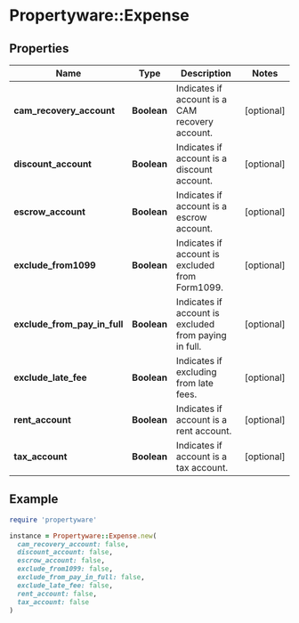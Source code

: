 # Propertyware::Expense

## Properties

| Name | Type | Description | Notes |
| ---- | ---- | ----------- | ----- |
| **cam_recovery_account** | **Boolean** | Indicates if account is a CAM recovery account. | [optional] |
| **discount_account** | **Boolean** | Indicates if account is a discount account. | [optional] |
| **escrow_account** | **Boolean** | Indicates if account is a escrow account. | [optional] |
| **exclude_from1099** | **Boolean** | Indicates if account is excluded from Form1099. | [optional] |
| **exclude_from_pay_in_full** | **Boolean** | Indicates if account is excluded from paying in full. | [optional] |
| **exclude_late_fee** | **Boolean** | Indicates if excluding from late fees. | [optional] |
| **rent_account** | **Boolean** | Indicates if account is a rent account. | [optional] |
| **tax_account** | **Boolean** | Indicates if account is a tax account. | [optional] |

## Example

```ruby
require 'propertyware'

instance = Propertyware::Expense.new(
  cam_recovery_account: false,
  discount_account: false,
  escrow_account: false,
  exclude_from1099: false,
  exclude_from_pay_in_full: false,
  exclude_late_fee: false,
  rent_account: false,
  tax_account: false
)
```

